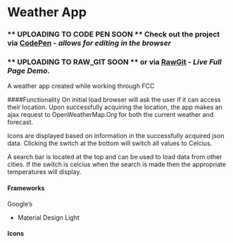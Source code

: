 # Weather App

### ** UPLOADING TO CODE PEN SOON ** Check out the project via [CodePen](#) - *allows for editing in the browser*
### ** UPLOADING TO RAW_GIT SOON ** or via [RawGit](#) - *Live Full Page Demo*.

A weather app created while working through FCC

####Functionality
On initial load browser will ask the user if it can access their location. Upon successfully acquiring the location, the app makes an ajax request to OpenWeatherMap.Org for both the current weather and forecast.

Icons are displayed based on information in the successfully acquired json data.
Clicking the switch at the bottom will switch all values to Celcius.

A search bar is located at the top and can be used to load data from other cities. If the switch is celcius when the search is made then the appropriate temperatures will display.

#### Frameworks
Google’s
* Material Design Light

#### Icons
